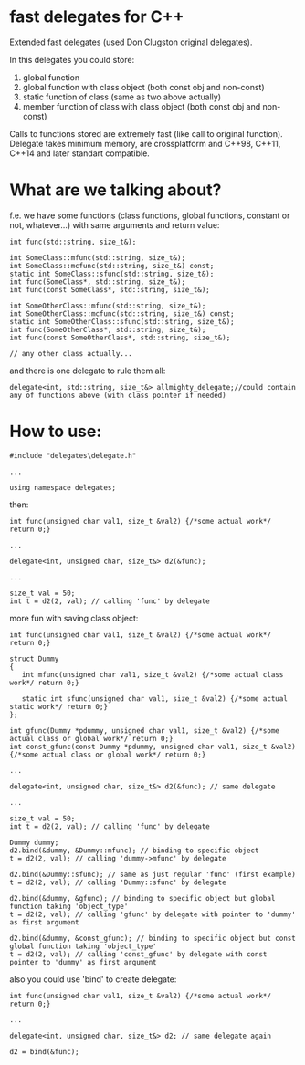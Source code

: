 # fast delegates for C++

Extended fast delegates (used Don Clugston original delegates).

In this delegates you could store:
1) global function
2) global function with class object (both const obj and non-const)
3) static function of class (same as two above actually)
4) member function of class with class object (both const obj and non-const)

Calls to functions stored are extremely fast (like call to original function). Delegate takes minimum memory, are crossplatform and C++98, C++11, C++14 and later standart compatible.

# What are we talking about?
f.e. we have some functions (class functions, global functions, constant or not, whatever...) with same arguments and return value:
```
int func(std::string, size_t&);

int SomeClass::mfunc(std::string, size_t&);
int SomeClass::mcfunc(std::string, size_t&) const;
static int SomeClass::sfunc(std::string, size_t&);
int func(SomeClass*, std::string, size_t&);
int func(const SomeClass*, std::string, size_t&);

int SomeOtherClass::mfunc(std::string, size_t&);
int SomeOtherClass::mcfunc(std::string, size_t&) const;
static int SomeOtherClass::sfunc(std::string, size_t&);
int func(SomeOtherClass*, std::string, size_t&);
int func(const SomeOtherClass*, std::string, size_t&);

// any other class actually...
```
and there is one delegate to rule them all:
```
delegate<int, std::string, size_t&> allmighty_delegate;//could contain any of functions above (with class pointer if needed)
```

# How to use:
```
#include "delegates\delegate.h"

...

using namespace delegates;
```
then:

```
int func(unsigned char val1, size_t &val2) {/*some actual work*/ return 0;}

...

delegate<int, unsigned char, size_t&> d2(&func);

...

size_t val = 50;
int t = d2(2, val); // calling 'func' by delegate
```
more fun with saving class object:

```
int func(unsigned char val1, size_t &val2) {/*some actual work*/ return 0;}

struct Dummy
{
   int mfunc(unsigned char val1, size_t &val2) {/*some actual class work*/ return 0;}
      
   static int sfunc(unsigned char val1, size_t &val2) {/*some actual static work*/ return 0;}
};

int gfunc(Dummy *pdummy, unsigned char val1, size_t &val2) {/*some actual class or global work*/ return 0;}
int const_gfunc(const Dummy *pdummy, unsigned char val1, size_t &val2) {/*some actual class or global work*/ return 0;}

...

delegate<int, unsigned char, size_t&> d2(&func); // same delegate

...

size_t val = 50;
int t = d2(2, val); // calling 'func' by delegate

Dummy dummy;
d2.bind(&dummy, &Dummy::mfunc); // binding to specific object
t = d2(2, val); // calling 'dummy->mfunc' by delegate

d2.bind(&Dummy::sfunc); // same as just regular 'func' (first example)
t = d2(2, val); // calling 'Dummy::sfunc' by delegate

d2.bind(&dummy, &gfunc); // binding to specific object but global function taking 'object_type'
t = d2(2, val); // calling 'gfunc' by delegate with pointer to 'dummy' as first argument

d2.bind(&dummy, &const_gfunc); // binding to specific object but const global function taking 'object_type'
t = d2(2, val); // calling 'const_gfunc' by delegate with const pointer to 'dummy' as first argument
```

also you could use 'bind' to create delegate:

```
int func(unsigned char val1, size_t &val2) {/*some actual work*/ return 0;}

...

delegate<int, unsigned char, size_t&> d2; // same delegate again

d2 = bind(&func);
```
